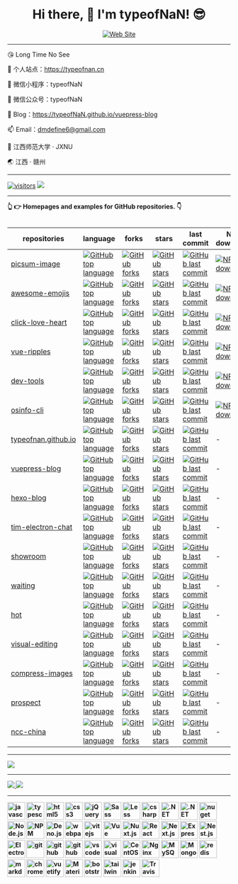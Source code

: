 <h1 align="center">Hi there, 👋 I'm typeofNaN! 😎</h1>

<p align="center">
  <a href="https://typeofnan.cn">
    <img src="https://img.shields.io/badge/typeofnan.cn-0088f5?style=for-the-badge&labelColor=f0f0f0&logoColor=0088f5" alt="Web Site" />
  </a>
</p>

---
😘 Long Time No See

🔭 个人站点：https://typeofnan.cn

🌱 微信小程序：typeofNaN

💬 微信公众号：typeofNaN

📝 Blog：https://typeofNaN.github.io/vuepress-blog

📫 Email：dmdefine6@gmail.com

🏫 江西师范大学 · JXNU

🌏 江西 · 赣州

---

[![visitors](https://visitor-badge.laobi.icu/badge?page_id=typeofNaN.typeofNaN)](https://visitor-badge.laobi.icu/badge?page_id=typeofNaN.typeofNaN)
<a href="https://github.com/typeofNaN">
  <img src="https://img.shields.io/github/stars/typeofNaN?color=faf408&label=github%20stars&logo=github" />
</a>

---

<summary>
  <strong>👆 👉 Homepages and examples for GitHub repositories. 👇<strong>
</summary>
<br />

| repositories                                                            | language                                                                                                                                                                | forks                                                                                                                                                          | stars                                                                                                                                                               | last commit                                                                                                                                                                         | NPM downloads                                                                                                                                                              |
| ----------------------------------------------------------------------- | ----------------------------------------------------------------------------------------------------------------------------------------------------------------------- | -------------------------------------------------------------------------------------------------------------------------------------------------------------- | ------------------------------------------------------------------------------------------------------------------------------------------------------------------- | ----------------------------------------------------------------------------------------------------------------------------------------------------------------------------------- | -------------------------------------------------------------------------------------------------------------------------------------------------------------------------- |
| [picsum-image](https://github.com/typeofnan/picsum-image)               | [![GitHub top language](https://img.shields.io/github/languages/top/typeofnan/picsum-image?style=flat-square)](https://github.com/typeofnan/picsum-image)               | [![GitHub forks](https://img.shields.io/github/forks/typeofnan/picsum-image?style=flat-square)](https://github.com/typeofnan/picsum-image/forks)               | [![GitHub stars](https://img.shields.io/github/stars/typeofnan/picsum-image?style=flat-square)](https://github.com/typeofnan/picsum-image/stargazers)               | [![GitHub last commit](https://img.shields.io/github/last-commit/typeofnan/picsum-image?style=flat-square)](https://github.com/typeofnan/picsum-image/commits/master)               | [![NPM downloads](https://img.shields.io/npm/dw/picsum-image?style=flat-square&amp;label=npm%20downloads)](https://www.npmjs.com/package/picsum-image)                     |
| [awesome-emojis](https://github.com/typeofnan/awesome-emojis)           | [![GitHub top language](https://img.shields.io/github/languages/top/typeofnan/awesome-emojis?style=flat-square)](https://github.com/typeofnan/awesome-emojis)           | [![GitHub forks](https://img.shields.io/github/forks/typeofnan/awesome-emojis?style=flat-square)](https://github.com/typeofnan/awesome-emojis/forks)           | [![GitHub stars](https://img.shields.io/github/stars/typeofnan/awesome-emojis?style=flat-square)](https://github.com/typeofnan/awesome-emojis/stargazers)           | [![GitHub last commit](https://img.shields.io/github/last-commit/typeofnan/awesome-emojis?style=flat-square)](https://github.com/typeofnan/awesome-emojis/commits/master)           | [![NPM downloads](https://img.shields.io/npm/dw/awesome-emojis?style=flat-square&amp;label=npm%20downloads)](https://www.npmjs.com/package/awesome-emojis)                 |
| [click-love-heart](https://github.com/typeofnan/click-love-heart)       | [![GitHub top language](https://img.shields.io/github/languages/top/typeofnan/click-love-heart?style=flat-square)](https://github.com/typeofnan/click-love-heart)       | [![GitHub forks](https://img.shields.io/github/forks/typeofnan/click-love-heart?style=flat-square)](https://github.com/typeofnan/click-love-heart/forks)       | [![GitHub stars](https://img.shields.io/github/stars/typeofnan/click-love-heart?style=flat-square)](https://github.com/typeofnan/click-love-heart/stargazers)       | [![GitHub last commit](https://img.shields.io/github/last-commit/typeofnan/click-love-heart?style=flat-square)](https://github.com/typeofnan/click-love-heart/commits/master)       | [![NPM downloads](https://img.shields.io/npm/dw/click-love-heart?style=flat-square&amp;label=npm%20downloads)](https://www.npmjs.com/package/click-love-heart)             |
| [vue-ripples](https://github.com/typeofnan/vue-ripples)                 | [![GitHub top language](https://img.shields.io/github/languages/top/typeofnan/vue-ripples?style=flat-square)](https://github.com/typeofnan/vue-ripples)                 | [![GitHub forks](https://img.shields.io/github/forks/typeofnan/vue-ripples?style=flat-square)](https://github.com/typeofnan/vue-ripples/forks)                 | [![GitHub stars](https://img.shields.io/github/stars/typeofnan/vue-ripples?style=flat-square)](https://github.com/typeofnan/vue-ripples/stargazers)                 | [![GitHub last commit](https://img.shields.io/github/last-commit/typeofnan/vue-ripples?style=flat-square)](https://github.com/typeofnan/vue-ripples/commits/master)                 | [![NPM downloads](https://img.shields.io/npm/dw/@typeofnan/vue-ripples?style=flat-square&amp;label=npm%20downloads)](https://www.npmjs.com/package/@typeofnan/vue-ripples) |
| [dev-tools](https://github.com/typeofnan/dev-tools)                     | [![GitHub top language](https://img.shields.io/github/languages/top/typeofnan/dev-tools?style=flat-square)](https://github.com/typeofnan/dev-tools)                     | [![GitHub forks](https://img.shields.io/github/forks/typeofnan/dev-tools?style=flat-square)](https://github.com/typeofnan/dev-tools/forks)                     | [![GitHub stars](https://img.shields.io/github/stars/typeofnan/dev-tools?style=flat-square)](https://github.com/typeofnan/dev-tools/stargazers)                     | [![GitHub last commit](https://img.shields.io/github/last-commit/typeofnan/dev-tools?style=flat-square)](https://github.com/typeofnan/dev-tools/commits/master)                     | [![NPM downloads](https://img.shields.io/npm/dw/@typeofnan/dev-tools?style=flat-square&amp;label=npm%20downloads)](https://www.npmjs.com/package/@typeofnan/dev-tools)     |
| [osinfo-cli](https://github.com/typeofnan/osinfo-cli)                   | [![GitHub top language](https://img.shields.io/github/languages/top/typeofnan/osinfo-cli?style=flat-square)](https://github.com/typeofnan/osinfo-cli)                   | [![GitHub forks](https://img.shields.io/github/forks/typeofnan/osinfo-cli?style=flat-square)](https://github.com/typeofnan/osinfo-cli/forks)                   | [![GitHub stars](https://img.shields.io/github/stars/typeofnan/osinfo-cli?style=flat-square)](https://github.com/typeofnan/osinfo-cli/stargazers)                   | [![GitHub last commit](https://img.shields.io/github/last-commit/typeofnan/osinfo-cli?style=flat-square)](https://github.com/typeofnan/osinfo-cli/commits/master)                   | [![NPM downloads](https://img.shields.io/npm/dw/osinfo-cli?style=flat-square&amp;label=npm%20downloads)](https://www.npmjs.com/package/osinfo-cli)                         |
| [typeofnan.github.io](https://github.com/typeofnan/typeofnan.github.io) | [![GitHub top language](https://img.shields.io/github/languages/top/typeofnan/typeofnan.github.io?style=flat-square)](https://github.com/typeofnan/typeofnan.github.io) | [![GitHub forks](https://img.shields.io/github/forks/typeofnan/typeofnan.github.io?style=flat-square)](https://github.com/typeofnan/typeofnan.github.io/forks) | [![GitHub stars](https://img.shields.io/github/stars/typeofnan/typeofnan.github.io?style=flat-square)](https://github.com/typeofnan/typeofnan.github.io/stargazers) | [![GitHub last commit](https://img.shields.io/github/last-commit/typeofnan/typeofnan.github.io?style=flat-square)](https://github.com/typeofnan/typeofnan.github.io/commits/master) | -                                                                                                                                                                          |
| [vuepress-blog](https://github.com/typeofnan/vuepress-blog)             | [![GitHub top language](https://img.shields.io/github/languages/top/typeofnan/vuepress-blog?style=flat-square)](https://github.com/typeofnan/vuepress-blog)             | [![GitHub forks](https://img.shields.io/github/forks/typeofnan/vuepress-blog?style=flat-square)](https://github.com/typeofnan/vuepress-blog/forks)             | [![GitHub stars](https://img.shields.io/github/stars/typeofnan/vuepress-blog?style=flat-square)](https://github.com/typeofnan/vuepress-blog/stargazers)             | [![GitHub last commit](https://img.shields.io/github/last-commit/typeofnan/vuepress-blog?style=flat-square)](https://github.com/typeofnan/vuepress-blog/commits/master)             | -                                                                                                                                                                          |
| [hexo-blog](https://github.com/typeofnan/hexo-blog)                     | [![GitHub top language](https://img.shields.io/github/languages/top/typeofnan/hexo-blog?style=flat-square)](https://github.com/typeofnan/hexo-blog)                     | [![GitHub forks](https://img.shields.io/github/forks/typeofnan/hexo-blog?style=flat-square)](https://github.com/typeofnan/hexo-blog/forks)                     | [![GitHub stars](https://img.shields.io/github/stars/typeofnan/hexo-blog?style=flat-square)](https://github.com/typeofnan/hexo-blog/stargazers)                     | [![GitHub last commit](https://img.shields.io/github/last-commit/typeofnan/hexo-blog?style=flat-square)](https://github.com/typeofnan/hexo-blog/commits/master)                     | -                                                                                                                                                                          |
| [tim-electron-chat](https://github.com/typeofnan/tim-electron-chat)     | [![GitHub top language](https://img.shields.io/github/languages/top/typeofnan/tim-electron-chat?style=flat-square)](https://github.com/typeofnan/tim-electron-chat)     | [![GitHub forks](https://img.shields.io/github/forks/typeofnan/tim-electron-chat?style=flat-square)](https://github.com/typeofnan/tim-electron-chat/forks)     | [![GitHub stars](https://img.shields.io/github/stars/typeofnan/tim-electron-chat?style=flat-square)](https://github.com/typeofnan/tim-electron-chat/stargazers)     | [![GitHub last commit](https://img.shields.io/github/last-commit/typeofnan/tim-electron-chat?style=flat-square)](https://github.com/typeofnan/tim-electron-chat/commits/master)     | -                                                                                                                                                                          |
| [showroom](https://github.com/typeofnan/showroom)                       | [![GitHub top language](https://img.shields.io/github/languages/top/typeofnan/showroom?style=flat-square)](https://github.com/typeofnan/showroom)                       | [![GitHub forks](https://img.shields.io/github/forks/typeofnan/showroom?style=flat-square)](https://github.com/typeofnan/showroom/forks)                       | [![GitHub stars](https://img.shields.io/github/stars/typeofnan/showroom?style=flat-square)](https://github.com/typeofnan/showroom/stargazers)                       | [![GitHub last commit](https://img.shields.io/github/last-commit/typeofnan/showroom?style=flat-square)](https://github.com/typeofnan/showroom/commits/master)                       | -                                                                                                                                                                          |
| [waiting](https://github.com/typeofnan/waiting)                         | [![GitHub top language](https://img.shields.io/github/languages/top/typeofnan/waiting?style=flat-square)](https://github.com/typeofnan/waiting)                         | [![GitHub forks](https://img.shields.io/github/forks/typeofnan/waiting?style=flat-square)](https://github.com/typeofnan/waiting/forks)                         | [![GitHub stars](https://img.shields.io/github/stars/typeofnan/waiting?style=flat-square)](https://github.com/typeofnan/waiting/stargazers)                         | [![GitHub last commit](https://img.shields.io/github/last-commit/typeofnan/waiting?style=flat-square)](https://github.com/typeofnan/waiting/commits/master)                         | -                                                                                                                                                                          |
| [hot](https://github.com/typeofnan/hot)                                 | [![GitHub top language](https://img.shields.io/github/languages/top/typeofnan/hot?style=flat-square)](https://github.com/typeofnan/hot)                                 | [![GitHub forks](https://img.shields.io/github/forks/typeofnan/hot?style=flat-square)](https://github.com/typeofnan/hot/forks)                                 | [![GitHub stars](https://img.shields.io/github/stars/typeofnan/hot?style=flat-square)](https://github.com/typeofnan/hot/stargazers)                                 | [![GitHub last commit](https://img.shields.io/github/last-commit/typeofnan/hot?style=flat-square)](https://github.com/typeofnan/hot/commits/master)                                 | -                                                                                                                                                                          |
| [visual-editing](https://github.com/typeofnan/visual-editing)           | [![GitHub top language](https://img.shields.io/github/languages/top/typeofnan/visual-editing?style=flat-square)](https://github.com/typeofnan/visual-editing)           | [![GitHub forks](https://img.shields.io/github/forks/typeofnan/visual-editing?style=flat-square)](https://github.com/typeofnan/visual-editing/forks)           | [![GitHub stars](https://img.shields.io/github/stars/typeofnan/visual-editing?style=flat-square)](https://github.com/typeofnan/visual-editing/stargazers)           | [![GitHub last commit](https://img.shields.io/github/last-commit/typeofnan/visual-editing?style=flat-square)](https://github.com/typeofnan/visual-editing/commits/master)           | -                                                                                                                                                                          |
| [compress-images](https://github.com/typeofnan/compress-images)         | [![GitHub top language](https://img.shields.io/github/languages/top/typeofnan/compress-images?style=flat-square)](https://github.com/typeofnan/compress-images)         | [![GitHub forks](https://img.shields.io/github/forks/typeofnan/compress-images?style=flat-square)](https://github.com/typeofnan/compress-images/forks)         | [![GitHub stars](https://img.shields.io/github/stars/typeofnan/compress-images?style=flat-square)](https://github.com/typeofnan/compress-images/stargazers)         | [![GitHub last commit](https://img.shields.io/github/last-commit/typeofnan/compress-images?style=flat-square)](https://github.com/typeofnan/compress-images/commits/master)         | -                                                                                                                                                                          |
| [prospect](https://github.com/typeofnan/prospect)                       | [![GitHub top language](https://img.shields.io/github/languages/top/typeofnan/prospect?style=flat-square)](https://github.com/typeofnan/prospect)                       | [![GitHub forks](https://img.shields.io/github/forks/typeofnan/prospect?style=flat-square)](https://github.com/typeofnan/prospect/forks)                       | [![GitHub stars](https://img.shields.io/github/stars/typeofnan/prospect?style=flat-square)](https://github.com/typeofnan/prospect/stargazers)                       | [![GitHub last commit](https://img.shields.io/github/last-commit/typeofnan/prospect?style=flat-square)](https://github.com/typeofnan/prospect/commits/master)                       | -                                                                                                                                                                          |
| [ncc-china](https://github.com/typeofnan/ncc-china)                     | [![GitHub top language](https://img.shields.io/github/languages/top/typeofnan/ncc-china?style=flat-square)](https://github.com/typeofnan/ncc-china)                     | [![GitHub forks](https://img.shields.io/github/forks/typeofnan/ncc-china?style=flat-square)](https://github.com/typeofnan/ncc-china/forks)                     | [![GitHub stars](https://img.shields.io/github/stars/typeofnan/ncc-china?style=flat-square)](https://github.com/typeofnan/ncc-china/stargazers)                     | [![GitHub last commit](https://img.shields.io/github/last-commit/typeofnan/ncc-china?style=flat-square)](https://github.com/typeofnan/ncc-china/commits/master)                     | -                                                                                                                                                                          |

---

[![](https://github-readme-stats.vercel.app/api/top-langs/?username=typeofNaN&text_color=adbac7&hide_border=true&hide_title=true&langs_count=10&bg_color=2d333b&count_private=true&layout=compact&include_all_commits=true&card_width=854)](https://github.com/typeofNaN?tab=repositories)

---

<div>
  <a href="/" align="left">
    <img src="https://github-readme-stats.vercel.app/api/top-langs/?username=typeofnan&text_color=586069&layout=compact&hide_border=true&bg_color=fff&title_color=0366d6&count_private=true&include_all_commits=true" />
  </a>

  <a href="/" align="right">
    <img src="https://github-readme-stats.vercel.app/api?username=typeofnan&count_private=true&show_icons=true&icon_color=222&title_color=0366d6&text_color=586069&bg_color=fff&hide=issues&hide_border=true&include_all_commits=true" />
  </a>
</div>

---

<div style="flex;">
  <img src="https://cdn.jsdelivr.net/gh/devicons/devicon/icons/javascript/javascript-original.svg" width="40" height="40" alt="javascript"/>
  <img src="https://cdn.jsdelivr.net/gh/devicons/devicon/icons/typescript/typescript-original.svg"  width="40" height="40" alt="typescript"/>
  <img src="https://cdn.jsdelivr.net/gh/devicons/devicon/icons/html5/html5-original.svg" width="40" height="40" alt="html5"/>
  <img src="https://cdn.jsdelivr.net/gh/devicons/devicon/icons/css3/css3-original.svg" width="40" height="40" alt="css3"/>
  <img src="https://cdn.jsdelivr.net/gh/devicons/devicon/icons/jquery/jquery-original.svg" width="40" height="40" alt="jQuery"/>
  <img src="https://cdn.jsdelivr.net/gh/devicons/devicon/icons/sass/sass-original.svg" width="40" height="40" alt="Sass"/>
  <img src="https://cdn.jsdelivr.net/gh/devicons/devicon/icons/less/less-plain-wordmark.svg" width="40" height="40" alt="Less"/>
  <img src="https://cdn.jsdelivr.net/gh/devicons/devicon/icons/csharp/csharp-original.svg" width="40" height="40" alt="csharp"/>
  <img src="https://cdn.jsdelivr.net/gh/devicons/devicon/icons/dot-net/dot-net-original.svg" width="40" height="40" alt=".NET"/>
  <img src="https://cdn.jsdelivr.net/gh/devicons/devicon/icons/dotnetcore/dotnetcore-original.svg" width="40" height="40" alt=".NET Core"/>
  <img src="https://cdn.jsdelivr.net/gh/devicons/devicon/icons/nuget/nuget-original.svg" width="40" height="40" alt="nuget"/>
  <img src="https://cdn.jsdelivr.net/gh/devicons/devicon/icons/nodejs/nodejs-original.svg" width="40" height="40" alt="Node.js"/>
  <img src="https://cdn.jsdelivr.net/gh/devicons/devicon/icons/npm/npm-original-wordmark.svg" width="40" height="40" alt="NPM"/>
  <img src="https://cdn.jsdelivr.net/gh/devicons/devicon/icons/denojs/denojs-original.svg" width="40" height="40" alt="Deno.js"/>
  <img src="https://cdn.jsdelivr.net/gh/devicons/devicon/icons/webpack/webpack-original.svg" width="40" height="40" alt="webpack"/>
  <img src="https://cdn.jsdelivr.net/gh/devicons/devicon/icons/vitejs/vitejs-original.svg" width="40" height="40" alt="vitejs"/>
  <img src="https://cdn.jsdelivr.net/gh/devicons/devicon/icons/vuejs/vuejs-original.svg" width="40" height="40" alt="Vue"/>
  <img src="https://cdn.jsdelivr.net/gh/devicons/devicon/icons/nuxtjs/nuxtjs-original.svg" width="40" height="40" alt="Nuxt.js"/>
  <img src="https://cdn.jsdelivr.net/gh/devicons/devicon/icons/react/react-original.svg" width="40" height="40" alt="React"/>
  <img src="https://cdn.jsdelivr.net/gh/devicons/devicon/icons/nextjs/nextjs-original.svg" width="40" height="40" alt="Next.js"/>
  <img src="https://cdn.jsdelivr.net/gh/devicons/devicon/icons/express/express-original.svg" width="40" height="40" alt="Express"/>
  <img src="https://cdn.jsdelivr.net/gh/devicons/devicon/icons/nestjs/nestjs-original.svg" width="40" height="40" alt="Nest.js"/>
  <img src="https://cdn.jsdelivr.net/gh/devicons/devicon/icons/electron/electron-original.svg" width="40" height="40" alt="Electron"/>
  <img src="https://cdn.jsdelivr.net/gh/devicons/devicon/icons/git/git-original.svg" width="40" height="40" alt="git"/>
  <img src="https://cdn.jsdelivr.net/gh/devicons/devicon/icons/github/github-original.svg"  width="40" height="40" alt="github"/>
  <img src="https://cdn.jsdelivr.net/gh/devicons/devicon/icons/gitlab/gitlab-original.svg"  width="40" height="40" alt="github"/>
  <img src="https://cdn.jsdelivr.net/gh/devicons/devicon/icons/vscode/vscode-original.svg" width="40" height="40" alt="vscode"/>
  <img src="https://cdn.jsdelivr.net/gh/devicons/devicon/icons/visualstudio/visualstudio-plain.svg" width="40" height="40" alt="visualstudio"/>
  <img src="https://cdn.jsdelivr.net/gh/devicons/devicon/icons/centos/centos-original.svg" width="40" height="40" alt="CentOS"/>
  <img src="https://cdn.jsdelivr.net/gh/devicons/devicon/icons/nginx/nginx-original.svg" width="40" height="40" alt="Nginx"/>
  <img src="https://cdn.jsdelivr.net/gh/devicons/devicon/icons/mysql/mysql-original.svg" width="40" height="40" alt="MySQL"/>
  <img src="https://cdn.jsdelivr.net/gh/devicons/devicon/icons/mongodb/mongodb-original.svg" width="40" height="40" alt="MongoDB"/>
  <img src="https://cdn.jsdelivr.net/gh/devicons/devicon/icons/redis/redis-original.svg" width="40" height="40" alt="redis"/>
  <img src="https://cdn.jsdelivr.net/gh/devicons/devicon/icons/markdown/markdown-original.svg" width="40" height="40" alt="markdown"/>
  <img src="https://cdn.jsdelivr.net/gh/devicons/devicon/icons/chrome/chrome-original.svg" width="40" height="40" alt="chrome"/>
  <img src="https://cdn.jsdelivr.net/gh/devicons/devicon/icons/vuetify/vuetify-original.svg" width="40" height="40" alt="vuetify"/>
  <img src="https://cdn.jsdelivr.net/gh/devicons/devicon/icons/materialui/materialui-original.svg" width="40" height="40" alt="Material UI"/>
  <img src="https://cdn.jsdelivr.net/gh/devicons/devicon/icons/bootstrap/bootstrap-original.svg" width="40" height="40" alt="bootstrap"/>
  <img src="https://cdn.jsdelivr.net/gh/devicons/devicon/icons/tailwindcss/tailwindcss-original.svg" width="40" height="40" alt="tailwindcss"/>
  <img src="https://cdn.jsdelivr.net/gh/devicons/devicon/icons/jenkins/jenkins-original.svg" width="40" height="40" alt="jenkins"/>
  <img src="https://cdn.jsdelivr.net/gh/devicons/devicon/icons/travis/travis-original.svg" width="40" height="40" alt="Travis CI"/>
</div>

